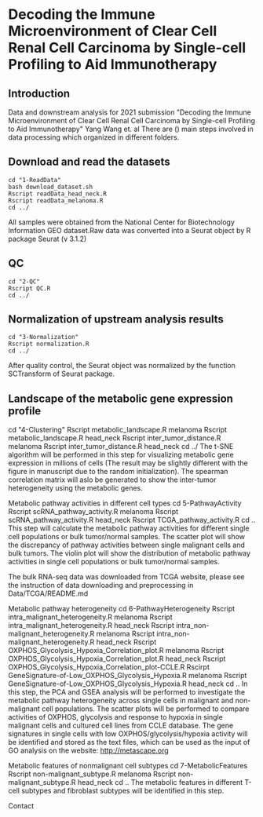 # Decoding the Immune Microenvironment of Clear Cell Renal Cell Carcinoma by Single-cell Profiling to Aid Immunotherapy

## Introduction
Data and downstream analysis for 2021 submission "Decoding the Immune Microenvironment of Clear Cell Renal Cell Carcinoma by Single-cell Profiling to Aid Immunotherapy" Yang Wang et. al
There are () main steps involved in data processing which organized in different folders.

## Download and read the datasets
```
cd "1-ReadData"
bash download_dataset.sh
Rscript readData_head_neck.R
Rscript readData_melanoma.R
cd ../
```
All samples were obtained from the National Center for Biotechnology Information GEO dataset.Raw data was converted into a Seurat object by R package Seurat (v 3.1.2)

## QC
```
cd "2-QC"
Rscript QC.R 
cd ../
```

## Normalization of upstream analysis results
```
cd "3-Normalization"
Rscript normalization.R 
cd ../
```
After quality control, the Seurat object was normalized by the function SCTransform of Seurat package.

## Landscape of the metabolic gene expression profile
cd "4-Clustering"
Rscript metabolic_landscape.R melanoma
Rscript metabolic_landscape.R head_neck
Rscript inter_tumor_distance.R melanoma
Rscript inter_tumor_distance.R head_neck
cd ../
The t-SNE algorithm will be performed in this step for visualizing metabolic gene expression in millions of cells (The result may be slightly different with the figure in manuscript due to the random initialization). The spearman correlation matrix will aslo be generated to show the inter-tumor heterogeneity using the metabolic genes.

Metabolic pathway activities in different cell types
cd 5-PathwayActivity
Rscript scRNA_pathway_activity.R melanoma
Rscript scRNA_pathway_activity.R head_neck
Rscript TCGA_pathway_activity.R
cd ..
This step will calculate the metabolic pathway activities for different single cell populations or bulk tumor/normal samples. The scatter plot will show the discrepancy of pathway activities between single malignant cells and bulk tumors. The violin plot will show the distribution of metabolic pathway activities in single cell populations or bulk tumor/normal samples.

The bulk RNA-seq data was downloaded from TCGA website, please see the instruction of data downloading and preprocessing in Data/TCGA/README.md

Metabolic pathway heterogeneity
cd 6-PathwayHeterogeneity
Rscript intra_malignant_heterogeneity.R melanoma
Rscript intra_malignant_heterogeneity.R head_neck
Rscript intra_non-malignant_heterogeneity.R melanoma
Rscript intra_non-malignant_heterogeneity.R head_neck
Rscript OXPHOS_Glycolysis_Hypoxia_Correlation_plot.R melanoma
Rscript OXPHOS_Glycolysis_Hypoxia_Correlation_plot.R head_neck
Rscript OXPHOS_Glycolysis_Hypoxia_Correlation_plot-CCLE.R
Rscirpt GeneSignature-of-Low_OXPHOS_Glycolysis_Hypoxia.R melanoma
Rscript GeneSignature-of-Low_OXPHOS_Glycolysis_Hypoxia.R head_neck
cd ..
In this step, the PCA and GSEA analysis will be performed to investigate the metabolic pathway heterogeneity across single cells in malignant and non-malignant cell populations. The scatter plots will be performed to compare activities of OXPHOS, glycolysis and response to hypoxia in single malignant cells and cultured cell lines from CCLE database. The gene signatures in single cells with low OXPHOS/glycolysis/hypoxia activity will be identified and stored as the text files, which can be used as the input of GO analysis on the website: http://metascape.org

Metabolic features of nonmalignant cell subtypes
cd 7-MetabolicFeatures
Rscript non-malignant_subtype.R melanoma
Rscript non-malignant_subtype.R head_neck
cd ..
The metabolic features in different T-cell subtypes and fibroblast subtypes will be identified in this step.

Contact
